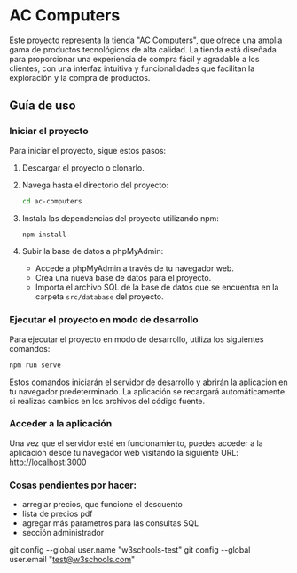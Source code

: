 # AC Computers
Este proyecto representa la tienda "AC Computers", que ofrece una amplia gama de productos tecnológicos de alta calidad. La tienda está diseñada para proporcionar una experiencia de compra fácil y agradable a los clientes, con una interfaz intuitiva y funcionalidades que facilitan la exploración y la compra de productos.

## Guía de uso

### Iniciar el proyecto
Para iniciar el proyecto, sigue estos pasos:

1. Descargar el proyecto o clonarlo.

2. Navega hasta el directorio del proyecto:
   ```bash
   cd ac-computers
   ```

3. Instala las dependencias del proyecto utilizando npm:
   ```bash
   npm install 
   ```

4. Subir la base de datos a phpMyAdmin:
   - Accede a phpMyAdmin a través de tu navegador web.
   - Crea una nueva base de datos para el proyecto.
   - Importa el archivo SQL de la base de datos que se encuentra en la carpeta `src/database` del proyecto.

### Ejecutar el proyecto en modo de desarrollo
Para ejecutar el proyecto en modo de desarrollo, utiliza los siguientes comandos:
```bash
npm run serve
```

Estos comandos iniciarán el servidor de desarrollo y abrirán la aplicación en tu navegador predeterminado. La aplicación se recargará automáticamente si realizas cambios en los archivos del código fuente.

### Acceder a la aplicación
Una vez que el servidor esté en funcionamiento, puedes acceder a la aplicación desde tu navegador web visitando la siguiente URL:
[http://localhost:3000](http://localhost:3000)


### Cosas pendientes por hacer:
- arreglar precios, que funcione el descuento
- lista de precios pdf
- agregar más parametros para las consultas SQL
- sección administrador

git config --global user.name "w3schools-test"
git config --global user.email "test@w3schools.com"